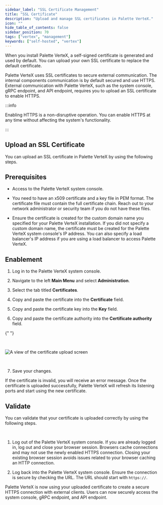 ```yaml
---
sidebar_label: "SSL Certificate Management"
title: "SSL Certificate"
description: "Upload and manage SSL certificates in Palette VerteX."
icon: ""
hide_table_of_contents: false
sidebar_position: 70
tags: ["vertex", "management"]
keywords: ["self-hosted", "vertex"]
---
```


When you install Palette VerteX, a self-signed certificate is generated and used by default. You can upload your own SSL
certificate to replace the default certificate.

Palette VerteX uses SSL certificates to secure external communication. The internal components communication is by
default secured and use HTTPS. External communication with Palette VerteX, such as the system console, gRPC endpoint,
and API endpoint, requires you to upload an SSL certificate to enable HTTPS.

:::info

Enabling HTTPS is a non-disruptive operation. You can enable HTTPS at any time without affecting the system's
functionality.

:::

## Upload an SSL Certificate

You can upload an SSL certificate in Palette VerteX by using the following steps.

## Prerequisites

- Access to the Palette VerteX system console.

- You need to have an x509 certificate and a key file in PEM format. The certificate file must contain the full
  certificate chain. Reach out to your network administrator or security team if you do not have these files.

- Ensure the certificate is created for the custom domain name you specified for your Palette VerteX installation. If
  you did not specify a custom domain name, the certificate must be created for the Palette VerteX system console's IP
  address. You can also specify a load balancer's IP address if you are using a load balancer to access Palette VerteX.

## Enablement

1. Log in to the Palette VerteX system console.

2. Navigate to the left **Main Menu** and select **Administration**.

3. Select the tab titled **Certificates**.

4. Copy and paste the certificate into the **Certificate** field.

5. Copy and paste the certificate key into the **Key** field.

6. Copy and paste the certificate authority into the **Certificate authority** field.

{" "}

<br />

![A view of the certificate upload screen](/vertex_system-management_ssl-certifiacte-management_certificate-upload.png)

<br />

7. Save your changes.

If the certificate is invalid, you will receive an error message. Once the certificate is uploaded successfully, Palette
VerteX will refresh its listening ports and start using the new certificate.

## Validate

You can validate that your certificate is uploaded correctly by using the following steps.

<br />

1. Log out of the Palette VerteX system console. If you are already logged in, log out and close your browser session.
   Browsers cache connections and may not use the newly enabled HTTPS connection. Closing your existing browser session
   avoids issues related to your browser caching an HTTP connection.

2. Log back into the Palette VerteX system console. Ensure the connection is secure by checking the URL. The URL should
   start with `https://`.

Palette VerteX is now using your uploaded certificate to create a secure HTTPS connection with external clients. Users
can now securely access the system console, gRPC endpoint, and API endpoint.
